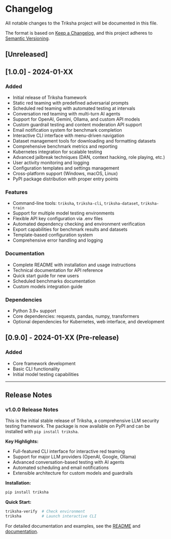 # Changelog

All notable changes to the Triksha project will be documented in this file.

The format is based on [Keep a Changelog](https://keepachangelog.com/en/1.0.0/),
and this project adheres to [Semantic Versioning](https://semver.org/spec/v2.0.0.html).

## [Unreleased]

## [1.0.0] - 2024-01-XX

### Added
- Initial release of Triksha framework
- Static red teaming with predefined adversarial prompts
- Scheduled red teaming with automated testing at intervals
- Conversation red teaming with multi-turn AI agents
- Support for OpenAI, Gemini, Ollama, and custom API models
- Custom guardrail testing and content moderation API support
- Email notification system for benchmark completion
- Interactive CLI interface with menu-driven navigation
- Dataset management tools for downloading and formatting datasets
- Comprehensive benchmark metrics and reporting
- Kubernetes integration for scalable testing
- Advanced jailbreak techniques (DAN, context hacking, role playing, etc.)
- User activity monitoring and logging
- Configuration templates and settings management
- Cross-platform support (Windows, macOS, Linux)
- PyPI package distribution with proper entry points

### Features
- Command-line tools: `triksha`, `triksha-cli`, `triksha-dataset`, `triksha-train`
- Support for multiple model testing environments
- Flexible API key configuration via .env files
- Automated dependency checking and environment verification
- Export capabilities for benchmark results and datasets
- Template-based configuration system
- Comprehensive error handling and logging

### Documentation
- Complete README with installation and usage instructions
- Technical documentation for API reference
- Quick start guide for new users
- Scheduled benchmarks documentation
- Custom models integration guide

### Dependencies
- Python 3.9+ support
- Core dependencies: requests, pandas, numpy, transformers
- Optional dependencies for Kubernetes, web interface, and development

## [0.9.0] - 2024-01-XX (Pre-release)

### Added
- Core framework development
- Basic CLI functionality
- Initial model testing capabilities

---

## Release Notes

### v1.0.0 Release Notes

This is the initial stable release of Triksha, a comprehensive LLM security testing framework. The package is now available on PyPI and can be installed with `pip install triksha`.

**Key Highlights:**
- Full-featured CLI interface for interactive red teaming
- Support for major LLM providers (OpenAI, Google, Ollama)
- Advanced conversation-based testing with AI agents
- Automated scheduling and email notifications
- Extensible architecture for custom models and guardrails

**Installation:**
```bash
pip install triksha
```

**Quick Start:**
```bash
triksha-verify  # Check environment
triksha         # Launch interactive CLI
```

For detailed documentation and examples, see the [README](README.md) and [documentation](docs/). 